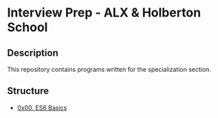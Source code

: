 # Interview Prep - ALX & Holberton School

## Description
This repository contains programs written for the specialization section.


## Structure


* [0x00. ES6 Basics](./0x00-ES6_basic/)